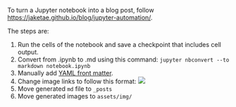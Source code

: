 To turn a Jupyter notebook into a blog post, follow https://jaketae.github.io/blog/jupyter-automation/.

The steps are:

1) Run the cells of the notebook and save a checkpoint that includes cell output.
2) Convert from .ipynb to .md using this command:
   `jupyter nbconvert --to markdown notebook.ipynb`
3) Manually add [YAML front matter](https://jekyllrb.com/docs/front-matter/).
4) Change image links to follow this format: <img src="/assets/img/some_file_name.png">
5) Move generated `md` file to `_posts`
6) Move generated images to `assets/img/`

